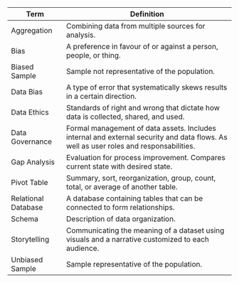 |Term|Definition|
|--|--|
|Aggregation|Combining data from multiple sources for analysis.|
|Bias|A preference in favour of or against a person, people, or thing.|
|Biased Sample|Sample not representative of the population.|
|Data Bias|A type of error that systematically skews results in a certain direction.|
|Data Ethics|Standards of right and wrong that dictate how data is collected, shared, and used.|
|Data Governance|Formal management of data assets. Includes internal and external security and data flows. As well as user roles and responsabilities.|
|Gap Analysis|Evaluation for process improvement. Compares current state with desired state.|
|Pivot Table|Summary, sort, reorganization, group, count, total, or average of another table.|
|Relational Database|A database containing tables that can be connected to form relationships.|
|Schema|Description of data organization.|
|Storytelling|Communicating the meaning of a dataset using visuals and a narrative customized to each audience.|
|Unbiased Sample|Sample representative of the population.|

